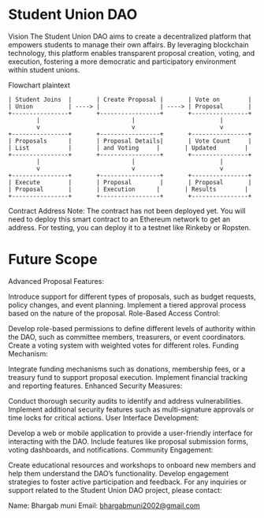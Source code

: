 # Student Union DAO
Vision
The Student Union DAO aims to create a decentralized platform that empowers students to manage their own affairs. By leveraging blockchain technology, this platform enables transparent proposal creation, voting, and execution, fostering a more democratic and participatory environment within student unions.

Flowchart
plaintext
```flow +----------------+       +-----------------+       +----------------+
| Student Joins  |       | Create Proposal |       | Vote on        |
| Union          | ----> |                 | ----> | Proposal       |
+----------------+       +-----------------+       +----------------+
        |                          |                        |
        v                          v                        v
+----------------+       +-----------------+       +----------------+
| Proposals      |       | Proposal Details|       | Vote Count     |
| List           |       | and Voting     |       | Updated        |
+----------------+       +-----------------+       +----------------+
        |                          |                        |
        v                          v                        v
+----------------+       +-----------------+       +----------------+
| Execute        |       | Proposal        |       | Proposal       |
| Proposal       |       | Execution      |       | Results        |
+----------------+       +-----------------+       +----------------+
```
Contract Address
Note: The contract has not been deployed yet. You will need to deploy this smart contract to an Ethereum network to get an address. For testing, you can deploy it to a testnet like Rinkeby or Ropsten.

# Future Scope
Advanced Proposal Features:

Introduce support for different types of proposals, such as budget requests, policy changes, and event planning.
Implement a tiered approval process based on the nature of the proposal.
Role-Based Access Control:

Develop role-based permissions to define different levels of authority within the DAO, such as committee members, treasurers, or event coordinators.
Create a voting system with weighted votes for different roles.
Funding Mechanism:

Integrate funding mechanisms such as donations, membership fees, or a treasury fund to support proposal execution.
Implement financial tracking and reporting features.
Enhanced Security Measures:

Conduct thorough security audits to identify and address vulnerabilities.
Implement additional security features such as multi-signature approvals or time locks for critical actions.
User Interface Development:

Develop a web or mobile application to provide a user-friendly interface for interacting with the DAO.
Include features like proposal submission forms, voting dashboards, and notifications.
Community Engagement:

Create educational resources and workshops to onboard new members and help them understand the DAO’s functionality.
Develop engagement strategies to foster active participation and feedback.
For any inquiries or support related to the Student Union DAO project, please contact:

Name: Bhargab muni
Email:  bhargabmuni2002@gmail.com




